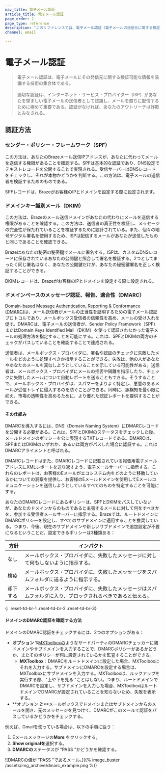 ```yaml
---
nav_title: 電子メール認証
article_title: 電子メール認証
page_order: 2
page_type: reference
description: "このリファレンスでは、電子メール認証（電子メールの送信元に関する検証可能な情報を電子メールに付与することを目的とした技術のコレクション）について説明する。"
channel: email

---
```


# 電子メール認証

> 電子メール認証は、電子メールにその発信元に関する検証可能な情報を装備する技術の集合体である。<br><br>適切な認証は、インターネット・サービス・プロバイダー（ISP）があなたを望ましい電子メールの送信者として認識し、メールを直ちに配信するために極めて重要である。認証がなければ、あなたのアウトリーチは詐欺とみなされる。 

## 認証方法

### センダー・ポリシー・フレームワーク（SPF）

この方法は、あなたのBrazeメール送信IPアドレスが、あなたに代わってメールを送信する権限があることを確認する。SPFは基本的な認証であり、DNS設定でテキストレコードを公開することで実現される。受信サーバーはDNSレコードをチェックし、それが本物かどうかを判断する。この方法は、電子メールの送信者を検証するためのものである。

SPFレコードは、Brazeがお客様のIPとドメインを設定する際に設定されます。

### ドメインキー識別メール（DKIM）

この方法は、Brazeのメール送信ドメインがあなたの代わりにメールを送信する権限があることを確認する。この方法は、送信者の真正性を検証し、メッセージの完全性が保たれていることを検証するために設計されている。また、個々の暗号デジタル署名を使用するため、ISPは配信するメールがあなたが送信したものと同じであることを確認できる。

Brazeはあなたの秘密の秘密鍵でメールに署名する。ISPは、カスタムDNSレコードに保存されているあなたの公開鍵と照合して署名を検証する。2つとしてまったく同じ署名はなく、あなたの公開鍵だけが、あなたの秘密鍵署名を正しく検証することができる。

DKIMレコードは、Brazeがお客様のIPとドメインを設定する際に設定される。

### ドメインベースのメッセージ認証、報告、適合性（DMARC）

[Domain-based Message Authentication, Reporting & Conformance (DMARC)](https://dmarc.org/)は、メール送信者がメールの正当性を証明するための電子メール認証プロトコルであり、メールボックス受信者の信頼性を高め、メールの受け入れを促す。DMARCは、電子メールの送信者が、Sender Policy Framework（SPF）またはDomain Keys Identified Mail（DKIM）を使って認証されなかった電子メールの処理方法を指定することを可能にする。これは、SPFとDKIMの両方のチェックがパスしていることを確認することで達成される。 

送信者は、メールボックス・プロバイダに、署名や認証のチェックに失敗したメールをどのように処理すべきか指示することができる。失敗は、他の人があなたやあなたのメールを真似しようとしていることを示している可能性がある。送信者は、メールボックス・プロバイダにメールの拒否や隔離を指示したり、チェックに失敗したメールについて自動レポートを送ることもできる。そうすることで、メールボックス・プロバイダは、スパマーをよりよく特定し、悪意のあるメールが受信トレイに侵入するのを防ぐことができる。同時に、誤検知を最小限に抑え、市場の透明性を高めるために、より優れた認証レポートを提供することができる。

#### その仕組み

DMARCを導入するには、DNS（Domain Naming System）にDMARCレコードを公開する必要がある。これは、SPFとDKIMのステータスをチェックした後、メールドメインのポリシーを公に表現するTXTレコードである。DMARCは、SPFまたはDKIMのいずれか、あるいは両方がパスした場合に認証する。これはDMARCアライメントと呼ばれる。

DMARCレコードはまた、DMARCレコードに記載されている報告用電子メールアドレスにXMLレポートを送り返すよう、電子メールサーバーに指示する。これらのレポートは、お客様のEメールがエコシステム内をどのように移動しているかについての洞察を提供し、お客様のEメールドメインを使用してEメールコミュニケーションを送信しようとしているすべてのものを特定することを可能にする。

あなたのDMARCレコードにあるポリシーは、SPFとDKIMをパスしていないが、あなたのドメインからのものであると主張するメールに対して何をすべきかを、参加する受信者メールサーバーに指示する。Brazeでは、ルートドメインにDMARCポリシーを設定し、すべてのサブドメインに適用することを推奨している。つまり、今後、現在のサブドメインや新しいサブドメインで追加設定が不要になるということだ。設定できるポリシーは3種類ある：

| 方針 | インパクト |
| --- | --- |
| なし | メールボックス・プロバイダに、失敗したメッセージに対して何もしないように指示する。 |
| 検疫 | メールボックス・プロバイダに、失敗したメッセージをスパムフォルダに送るように指示する。 |
| 却下する | メールボックス・プロバイダに、失敗したメッセージはスパムフォルダに入り、ブロックされるべきであると伝える。 |
{: .reset-td-br-1 .reset-td-br-2 .reset-td-br-3}

#### ドメインのDMARC認証を確認する方法

ドメインのDMARC認証をチェックするには、2つのオプションがある：

- **オプション 1:**[MXToolboxの](https://mxtoolbox.com/dmarc.aspx)ようなサードパーティのDMARCチェッカーに親ドメインやサブドメインを入力することで、DMARCポリシーがあるかどうか、またそのポリシーが何に設定されているかを監査することができる。
    - **MXToolbox**：DMARCをルートドメインに設定した場合、MXToolboxにそれを入力する。サブドメインにDMARCを設定する場合は、MXToolboxにサブドメインを入力する。MXToolboxは、ルックアップを実行する際、"上や下を見る "ことはしない。つまり、ルートドメインでDMARCを設定し、サブドメインを入力した場合、MXToolboxはルートドメインでDMARCが設定されていることを知らないため、失敗を表示する。
- **オプション 2:**メールボックスでドメインまたはサブドメインからのメールを開き、元のメッセージを見つけて、DMARCがこのメールで認証をパスしているかどうかをチェックする。

例えば、Gmailを使っている場合は、以下の手順に従う：

1. Eメールメッセージの**More** <i class="fa-solid fa-ellipsis"></i> をクリックする。
2. **Show originalを**選択する。
3. **DMARCの**ステータスが "PASS "かどうかを確認する。

![DMARCの値が "PASS "であるメール。]({% image_buster /assets/img_archive/dmarc_example.png %})

